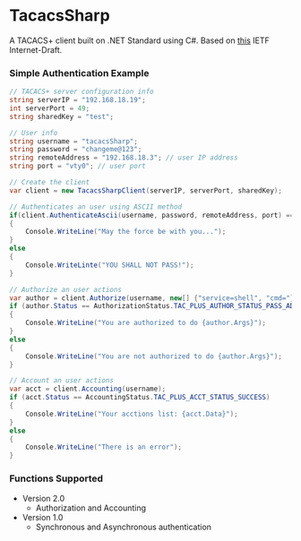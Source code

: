 # TacacsSharp
A TACACS+ client built on .NET Standard using C#. Based on [this](https://tools.ietf.org/html/draft-ietf-opsawg-tacacs-11) IETF Internet-Draft.

### Simple Authentication Example

```C#
// TACACS+ server configuration info
string serverIP = "192.168.18.19";
int serverPort = 49;
string sharedKey = "test";

// User info
string username = "tacacsSharp";
string password = "changeme@123";
string remoteAddress = "192.168.18.3"; // user IP address
string port = "vty0"; // user port

// Create the client
var client = new TacacsSharpClient(serverIP, serverPort, sharedKey);

// Authenticates an user using ASCII method
if(client.AuthenticateAscii(username, password, remoteAddress, port) == AuthenticationStatus.PASS)
{
    Console.WriteLine("May the force be with you...");
}
else
{
    Console.WriteLinte("YOU SHALL NOT PASS!");
}

// Authorize an user actions
var author = client.Authorize(username, new[] {"service=shell", "cmd="});
if (author.Status == AuthorizationStatus.TAC_PLUS_AUTHOR_STATUS_PASS_ADD || author.Status == AuthorizationStatus.TAC_PLUS_AUTHOR_STATUS_PASS_REPL)
{
	Console.WriteLine("You are authorized to do {author.Args}");
}
else
{
	Console.WriteLine("You are not authorized to do {author.Args}");
}

// Account an user actions
var acct = client.Accounting(username);
if (acct.Status == AccountingStatus.TAC_PLUS_ACCT_STATUS_SUCCESS)
{
	Console.WriteLine("Your acctions list: {acct.Data}");
}
else
{
	Console.WriteLine("There is an error");
}
```

### Functions Supported
- Version 2.0
  - Authorization and Accounting
- Version 1.0
  - Synchronous and Asynchronous authentication
